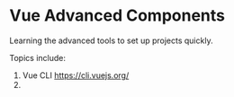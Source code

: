 # Vue Advanced Components

Learning the advanced tools to set up projects quickly.

Topics include:

1. Vue CLI https://cli.vuejs.org/
2. 
